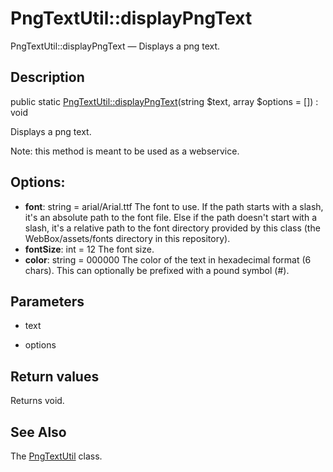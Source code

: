PngTextUtil::displayPngText
================

PngTextUtil::displayPngText — Displays a png text.

Description
---------------


public static [PngTextUtil::displayPngText](https://github.com/lingtalfi/WebBox/blob/master/doc/api/WebBox/Image/PngTextUtil/displayPngText.md)(string $text, array $options = []) : void




Displays a png text.

Note: this method is meant to be used as a webservice.

Options:
------------
- **font**: string = arial/Arial.ttf
The font to use.
If the path starts with a slash, it's an absolute path to the font file.
Else if the path doesn't start with a slash, it's a relative path to the font directory provided
by this class (the WebBox/assets/fonts directory in this repository).
- **fontSize**: int = 12
The font size.
- **color**: string = 000000
The color of the text in hexadecimal format (6 chars).
This can optionally be prefixed with a pound symbol (#).




Parameters
--------------


- text
        

- options
        


Return values
----------------

Returns void.









See Also
-----------

The [PngTextUtil](https://github.com/lingtalfi/WebBox/blob/master/doc/api/WebBox/Image/PngTextUtil.md) class.
